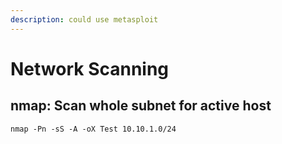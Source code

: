 ```yaml
---
description: could use metasploit
---
```


# Network Scanning

## nmap: Scan whole subnet for active host

```
nmap -Pn -sS -A -oX Test 10.10.1.0/24
```

